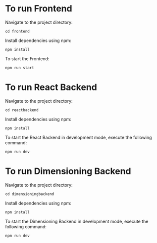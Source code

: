 # To run Frontend
Navigate to the project directory:

`cd frontend`

Install dependencies using npm:

`npm install`

To start the Frontend:

`npm run start`
# To run React Backend
Navigate to the project directory:

`cd reactbackend`

Install dependencies using npm:

`npm install`

To start the React Backend in development mode, execute the following command:

`npm run dev`
# To run Dimensioning Backend
Navigate to the project directory:

`cd dimensioningbackend`

Install dependencies using npm:

`npm install`

To start the Dimensioning Backend in development mode, execute the following command:

`npm run dev`



